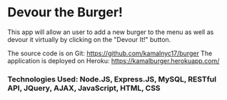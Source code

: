 # Devour the Burger!

This app will allow an user to add a new burger to the menu as well as devour it virtually by clicking on the "Devour It!" button.

The source code is on Git: https://github.com/kamalnyc17/burger
The application is deployed on Heroku: https://kamalburger.herokuapp.com/

### Technologies Used: Node.JS, Express.JS, MySQL, RESTful API, JQuery, AJAX, JavaScript, HTML, CSS